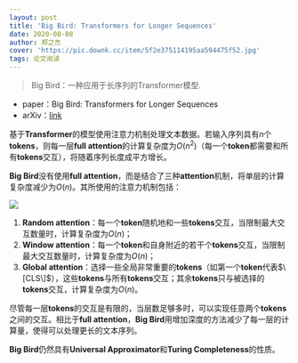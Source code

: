 ```yaml
---
layout: post
title: 'Big Bird: Transformers for Longer Sequences'
date: 2020-08-08
author: 郑之杰
cover: 'https://pic.downk.cc/item/5f2e375114195aa594475f52.jpg'
tags: 论文阅读
---
```


> Big Bird：一种应用于长序列的Transformer模型.

- paper：Big Bird: Transformers for Longer Sequences
- arXiv：[link](https://arxiv.org/abs/2007.14062)

基于**Transformer**的模型使用注意力机制处理文本数据。若输入序列具有$n$个**tokens**，则每一层**full attention**的计算复杂度为$O(n^2)$（每一个**token**都需要和所有**tokens**交互），将随着序列长度成平方增长。

**Big Bird**没有使用**full attention**，而是结合了三种**attention**机制，将单层的计算复杂度减少为$O(n)$。其所使用的注意力机制包括：

![](https://pic.downk.cc/item/5f2e340114195aa594463791.jpg)

1. **Random attention**：每一个**token**随机地和一些**tokens**交互，当限制最大交互数量时，计算复杂度为$O(n)$；
2. **Window attention**：每一个**token**和自身附近的若干个**tokens**交互，当限制最大交互数量时，计算复杂度为$O(n)$；
3. **Global attention**：选择一些全局非常重要的**tokens**（如第一个**token**代表$\[CLS\]$），这些**tokens**与所有**tokens**交互；其余**tokens**只与被选择的**tokens**交互，计算复杂度为$O(n)$。

尽管每一层**tokens**的交互是有限的，当层数足够多时，可以实现任意两个**tokens**之间的交互。相比于**full attention**，**Big Bird**用增加深度的方法减少了每一层的计算量，使得可以处理更长的文本序列。

**Big Bird**仍然具有**Universal Approximator**和**Turing Completeness**的性质。